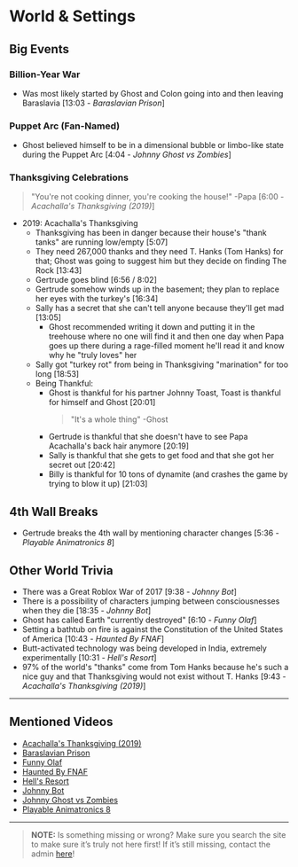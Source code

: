 # World & Settings


## Big Events

### Billion-Year War
- Was most likely started by Ghost and Colon going into and then leaving Baraslavia [13:03 - *Baraslavian Prison*]

### Puppet Arc \(Fan-Named)
- Ghost believed himself to be in a dimensional bubble or limbo-like state during the Puppet Arc [4:04 - *Johnny Ghost vs Zombies*]

### Thanksgiving Celebrations
> "You're not cooking dinner, you're cooking the house!" -Papa [6:00 - *Acachalla's Thanksgiving (2019)*]
- 2019: Acachalla's Thanksgiving
  - Thanksgiving has been in danger because their house's "thank tanks" are running low/empty \[5:07]
   - They need 267,000 thanks and they need T. Hanks (Tom Hanks) for that; Ghost was going to suggest him but they decide on finding The Rock \[13:43]
  - Gertrude goes blind \[6:56 / 8:02]
   - Gertrude somehow winds up in the basement; they plan to replace her eyes with the turkey's \[16:34]
  - Sally has a secret that she can't tell anyone because they'll get mad \[13:05]
    - Ghost recommended writing it down and putting it in the treehouse where no one will find it and then one day when Papa goes up there during a rage-filled moment he'll read it and know why he "truly loves" her
  - Sally got "turkey rot" from being in Thanksgiving "marination" for too long \[18:53]
  - Being Thankful:
    - Ghost is thankful for his partner Johnny Toast, Toast is thankful for himself and Ghost \[20:01]
        > "It's a whole thing" -Ghost
    - Gertrude is thankful that she doesn't have to see Papa Acachalla's back hair anymore \[20:19]
    - Sally is thankful that she gets to get food and that she got her secret out \[20:42]
    - Billy is thankful for 10 tons of dynamite \(and crashes the game by trying to blow it up) \[21:03]

## 4th Wall Breaks
- Gertrude breaks the 4th wall by mentioning character changes [5:36 - *Playable Animatronics 8*]

## Other World Trivia
- There was a Great Roblox War of 2017 [9:38 - *Johnny Bot*]
- There is a possibility of characters jumping between consciousnesses when they die [18:35 - *Johnny Bot*]
- Ghost has called Earth "currently destroyed" [6:10 - *Funny Olaf*]
- Setting a bathtub on fire is against the Constitution of the United States of America [10:43 - *Haunted By FNAF*]
- Butt-activated technology was being developed in India, extremely experimentally [10:31 - *Hell's Resort*]
- 97% of the world's "thanks" come from Tom Hanks because he's such a nice guy and that Thanksgiving would not exist without T. Hanks [9:43 - *Acachalla's Thanksgiving (2019)*]

----
## Mentioned Videos
- [Acachalla's Thanksgiving \(2019)](https://youtu.be/dC5GT2mZNEk)
- [Baraslavian Prison](https://youtu.be/acQ_AEIHW-M)
- [Funny Olaf](https://youtu.be/_onnlghtxTQ)
- [Haunted By FNAF](https://youtu.be/ntiwledOpi0)
- [Hell's Resort](https://youtu.be/mqVWhWEK2AQ)
- [Johnny Bot](https://youtu.be/I_8FpxwKSNo)
- [Johnny Ghost vs Zombies](https://youtu.be/ZZi4QOcKkno)
- [Playable Animatronics 8](https://youtu.be/KByoXkGBzWo)

----

> **NOTE:** Is something missing or wrong? Make sure you search the site to make sure it’s truly not here first! If it’s still missing, contact the admin [here](../chapter_2.html)!